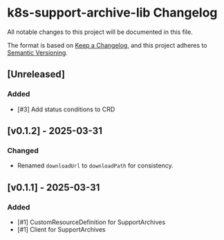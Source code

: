 # k8s-support-archive-lib Changelog
All notable changes to this project will be documented in this file.

The format is based on [Keep a Changelog](https://keepachangelog.com/en/1.0.0/),
and this project adheres to [Semantic Versioning](https://semver.org/spec/v2.0.0.html).

## [Unreleased]
### Added
- [#3] Add status conditions to CRD

## [v0.1.2] - 2025-03-31
### Changed
- Renamed `downloadUrl` to `downloadPath` for consistency.

## [v0.1.1] - 2025-03-31
### Added
- [#1] CustomResourceDefinition for SupportArchives
- [#1] Client for SupportArchives